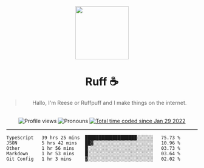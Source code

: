 <div align='center'>
  <img src='https://avatars.githubusercontent.com/u/73779441?v=4' width='140' height='140' />
  <h1>Ruff ☕️</h1>
  <blockquote>Hallo, I'm Reese or Ruffpuff and I make things on the internet.</blockquote>
  
  <br />
  
  <img alt="Profile views" src="https://komarev.com/ghpvc/?username=ruffpuff1" />
  <img alt='Pronouns' src='https://img.shields.io/endpoint?url=https://pronoundb.org/shields/61181f81be124c42b207bffd' />
  <a href="https://wakatime.com/@72bf611d-9557-4a85-aa1d-46f6a3346744"><img src="https://wakatime.com/badge/user/72bf611d-9557-4a85-aa1d-46f6a3346744.svg" alt="Total time coded since Jan 29 2022" /></a>
</div>

<hr />

<!--START_SECTION:waka-->
```text
TypeScript   39 hrs 25 mins  ███████████████████░░░░░░   75.73 % 
JSON         5 hrs 42 mins   ██▓░░░░░░░░░░░░░░░░░░░░░░   10.96 % 
Other        1 hr 56 mins    █░░░░░░░░░░░░░░░░░░░░░░░░   03.73 % 
Markdown     1 hr 53 mins    █░░░░░░░░░░░░░░░░░░░░░░░░   03.64 % 
Git Config   1 hr 3 mins     ▓░░░░░░░░░░░░░░░░░░░░░░░░   02.02 % 
```
<!--END_SECTION:waka-->
